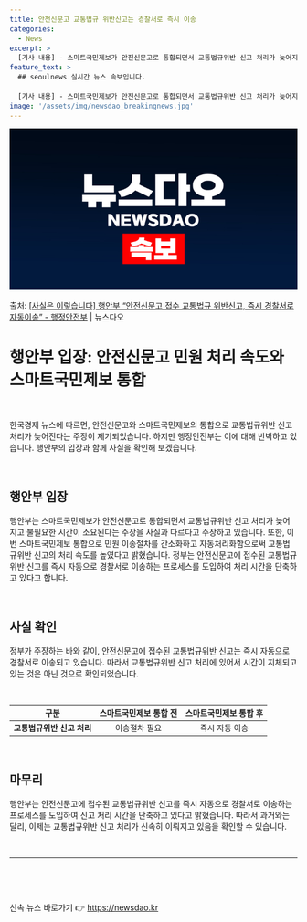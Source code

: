 ```yaml
---
title: 안전신문고 교통법규 위반신고는 경찰서로 즉시 이송
categories:
  - News
excerpt: >
  [기사 내용] - 스마트국민제보가 안전신문고로 통합되면서 교통법규위반 신고 처리가 늦어지고, 경찰로 넘기는 …
feature_text: >
  ## seoulnews 실시간 뉴스 속보입니다.

  [기사 내용] - 스마트국민제보가 안전신문고로 통합되면서 교통법규위반 신고 처리가 늦어지고, 경찰로 넘기는 …
image: '/assets/img/newsdao_breakingnews.jpg'
---
```


![뉴스다오 속보](/assets/img/newsdao_breakingnews.jpg)

<p>출처: <a href="https://newsdao.kr/3763" rel="dofollow">[사실은 이렇습니다] 행안부 “안전신문고 접수 교통법규 위반신고, 즉시 경찰서로 자동이송” - 행정안전부</a> | 뉴스다오</p>

<h1 data-ke-size="size26">행안부 입장: 안전신문고 민원 처리 속도와 스마트국민제보 통합</h1>
<p data-ke-size="size16">&nbsp;</p>
<p data-ke-size="size16">한국경제 뉴스에 따르면, 안전신문고와 스마트국민제보의 통합으로 교통법규위반 신고 처리가 늦어진다는 주장이 제기되었습니다. 하지만 행정안전부는 이에 대해 반박하고 있습니다. 행안부의 입장과 함께 사실을 확인해 보겠습니다.</p>
<p data-ke-size="size16">&nbsp;</p>
<h2 data-ke-size="size24">행안부 입장</h2>
<p data-ke-size="size16">행안부는 스마트국민제보가 안전신문고로 통합되면서 교통법규위반 신고 처리가 늦어지고 불필요한 시간이 소요된다는 주장을 사실과 다르다고 주장하고 있습니다. 또한, 이번 스마트국민제보 통합으로 민원 이송절차를 간소화하고 자동처리화함으로써 교통법규위반 신고의 처리 속도를 높였다고 밝혔습니다. 정부는 안전신문고에 접수된 교통법규위반 신고를 즉시 자동으로 경찰서로 이송하는 프로세스를 도입하여 처리 시간을 단축하고 있다고 합니다.</p>
<p data-ke-size="size16">&nbsp;</p>
<h2 data-ke-size="size24">사실 확인</h2>
<p data-ke-size="size16">정부가 주장하는 바와 같이, 안전신문고에 접수된 교통법규위반 신고는 즉시 자동으로 경찰서로 이송되고 있습니다. 따라서 교통법규위반 신고 처리에 있어서 시간이 지체되고 있는 것은 아닌 것으로 확인되었습니다.</p>
<p data-ke-size="size16">&nbsp;</p>
<table>
<thead>
<tr>
<th style="text-align: center;">구분</th>
<th style="text-align: center;">스마트국민제보 통합 전</th>
<th style="text-align: center;">스마트국민제보 통합 후</th>
</tr>
</thead>
<tbody>
<tr>
<td style="text-align: center;"><b>교통법규위반 신고 처리</b></td>
<td style="text-align: center;">이송절차 필요</td>
<td style="text-align: center;">즉시 자동 이송</td>
</tr>
</tbody>
</table>
<p data-ke-size="size16">&nbsp;</p>
<h2 data-ke-size="size24">마무리</h2>
<p data-ke-size="size16">행안부는 안전신문고에 접수된 교통법규위반 신고를 즉시 자동으로 경찰서로 이송하는 프로세스를 도입하여 신고 처리 시간을 단축하고 있다고 밝혔습니다. 따라서 과거와는 달리, 이제는 교통법규위반 신고 처리가 신속히 이뤄지고 있음을 확인할 수 있습니다.</p>
<p data-ke-size="size16">&nbsp;</p>
<hr>
<p data-ke-size="size16">&nbsp;</p>
<p data-ke-size="size16">&nbsp;</p> 

신속 뉴스 바로가기 👉 <a href="https://newsdao.kr" rel="dofollow">https://newsdao.kr</a>


